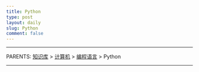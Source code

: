 ```yaml
---
title: Python
type: post
layout: daily
slug: Python
comment: false
---
```


---

PARENTS: [知识库](/gknows/wiki) > [计算机](/gknows/计算机) > [编程语言](/gknows/编程语言) > Python



---

